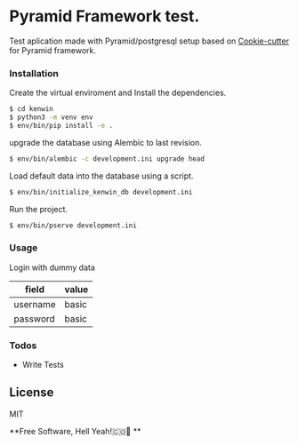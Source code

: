 # Pyramid Framework test.

Test aplication made with Pyramid/postgresql setup based on  [Cookie-cutter](https://github.com/Pylons/pyramid-cookiecutter-starter) for Pyramid framework.

### Installation

Create the virtual enviroment and Install the dependencies.

```sh
$ cd kenwin
$ python3 -m venv env
$ env/bin/pip install -e .
```

upgrade the database using Alembic to last revision.

```sh
$ env/bin/alembic -c development.ini upgrade head
```

Load default data into the database using a script.

```sh
$ env/bin/initialize_kenwin_db development.ini
```
Run the project.

```sh
$ env/bin/pserve development.ini
```
### Usage

Login with dummy data

| field | value |
| ------ | ------ |
| username | basic |
| password | basic |



### Todos

 - Write Tests

License
----

MIT


**Free Software, Hell Yeah!🇨🇴🤟 **

